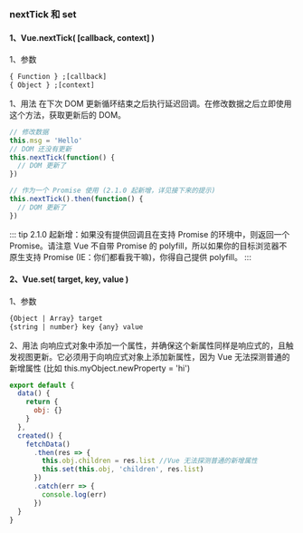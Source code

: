 ### nextTick 和 set

#### 1、Vue.nextTick( [callback, context] )

1、参数

```html
{ Function } ;[callback]
{ Object } ;[context]
```

1、用法
在下次 DOM 更新循环结束之后执行延迟回调。在修改数据之后立即使用这个方法，获取更新后的 DOM。

```js
// 修改数据
this.msg = 'Hello'
// DOM 还没有更新
this.nextTick(function() {
  // DOM 更新了
})

// 作为一个 Promise 使用 (2.1.0 起新增，详见接下来的提示)
this.nextTick().then(function() {
  // DOM 更新了
})
```

::: tip
2.1.0 起新增：如果没有提供回调且在支持 Promise 的环境中，则返回一个 Promise。请注意 Vue 不自带 Promise 的 polyfill，所以如果你的目标浏览器不原生支持 Promise (IE：你们都看我干嘛)，你得自己提供 polyfill。
:::

#### 2、Vue.set( target, key, value )

1、参数

```html
{Object | Array} target
{string | number} key {any} value
```

2、用法
向响应式对象中添加一个属性，并确保这个新属性同样是响应式的，且触发视图更新。它必须用于向响应式对象上添加新属性，因为 Vue 无法探测普通的新增属性 (比如 this.myObject.newProperty = 'hi')

```js
export default {
  data() {
    return {
      obj: {}
    }
  },
  created() {
    fetchData()
      .then(res => {
        this.obj.children = res.list //Vue 无法探测普通的新增属性
        this.set(this.obj, 'children', res.list)
      })
      .catch(err => {
        console.log(err)
      })
  }
}
```
